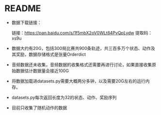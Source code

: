 # README

- 数据下载链接：

  链接：https://pan.baidu.com/s/1f5mbX2oV0WLt84PvQpLydw 
  提取码：xs9u 

- 数据大约有20G，包括300局比赛共900条轨迹，共三百多万个状态、动作及其奖励，数据存储格式是张量Orderdict

- 音频数据还未收集，音频数据的收集格式还需要再进行讨论，如果直接收集原始数据估计数据量会接近100G

- 将数据加载进datasets.py需要大概两分多钟，以及需要20G左右的运行内存。

- datasets.py每次返回长度为32的状态、动作、奖励序列

- 目前只收集了随机动作的数据
